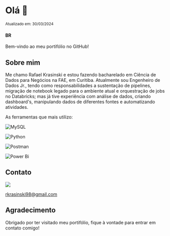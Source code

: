 # Olá 👋
<sub>Atualizado em: 30/03/2024</sub>
#### BR

Bem-vindo ao meu portifólio no GitHub!




## Sobre mim 

Me chamo Rafael Krasinski e estou fazendo bacharelado em Ciência de Dados para Negócios na FAE, em Curitiba.
Atualmente sou Engenheiro de Dados Jr., tendo como responsabilidades a sustentação de pipelines, migração de notebook legado para o ambiente atual e orquestração de jobs no Databricks; mas já tive experiência com análise de dados, criando dashboard's, manipulando dados de diferentes fontes e automatizando atividades.

As ferramentas que mais utilizo:

![MySQL](https://img.shields.io/badge/mysql-%2300f.svg?style=for-the-badge&logo=mysql&logoColor=white)

![Python](https://img.shields.io/badge/python-3670A0?style=for-the-badge&logo=python&logoColor=ffdd54)

![Postman](https://img.shields.io/badge/Postman-FF6C37?style=for-the-badge&logo=postman&logoColor=white)

![Power Bi](https://img.shields.io/badge/power_bi-F2C811?style=for-the-badge&logo=powerbi&logoColor=black)

## Contato

<a href="https://www.linkedin.com/in/rafael-krasinski-19492a138/" target="blank"><img align="center" src="https://img.shields.io/badge/linkedin-%230077B5.svg?style=for-the-badge&logo=linkedin&logoColor=white"  /></a>



rkrasinski98@gmail.com

## Agradecimento

Obrigado por ter visitado meu portifólio, fique à vontade para entrar em contato comigo!
